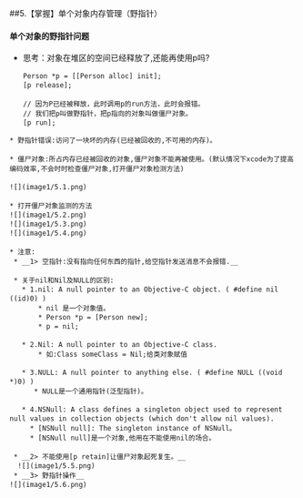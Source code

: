 ##5.【掌握】单个对象内存管理（野指针）
#### 单个对象的野指针问题
* 思考：对象在堆区的空间已经释放了,还能再使用p吗?

   ```objc
   Person *p = [[Person alloc] init];
   [p release];

   // 因为P已经被释放，此时调用p的run方法，此时会报错。
   // 我们把p叫做野指针，把p指向的对象叫做僵尸对象。
   [p run];
```
* 野指针错误:访问了一块坏的内存(已经被回收的,不可用的内存)。

* 僵尸对象:所占内存已经被回收的对象,僵尸对象不能再被使用。(默认情况下xcode为了提高编码效率,不会时时检查僵尸对象,打开僵尸对象检测方法)

![](image1/5.1.png)

* 打开僵尸对象监测的方法
![](image1/5.2.png)
![](image1/5.3.png)
![](image1/5.4.png)

* 注意:
 * __1> 空指针:没有指向任何东西的指针,给空指针发送消息不会报错.__

 * 关于nil和Nil及NULL的区别:
   * 1.nil: A null pointer to an Objective-C object. ( #define nil ((id)0) )
       * nil 是一个对象值。
       * Person *p = [Person new];
       * p = nil;

   * 2.Nil: A null pointer to an Objective-C class.
       * 如:Class someClass = Nil;给类对象赋值

   * 3.NULL: A null pointer to anything else. ( #define NULL ((void *)0) )
      * NULL是一个通用指针(泛型指针)。

   * 4.NSNull: A class defines a singleton object used to represent null values in collection objects (which don't allow nil values).
     * [NSNull null]: The singleton instance of NSNull。
     * [NSNull null]是一个对象,他用在不能使用nil的场合。

 * __2> 不能使用[p retain]让僵尸对象起死复生。__
  ![](image1/5.5.png)
 * __3> 野指针操作__
![](image1/5.6.png)
